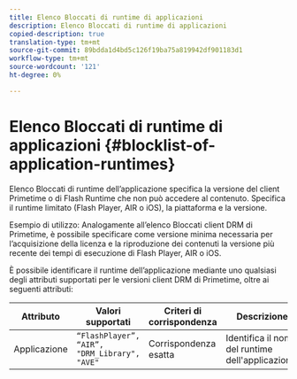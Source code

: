 ```yaml
---
title: Elenco Bloccati di runtime di applicazioni
description: Elenco Bloccati di runtime di applicazioni
copied-description: true
translation-type: tm+mt
source-git-commit: 89bdda1d4bd5c126f19ba75a819942df901183d1
workflow-type: tm+mt
source-wordcount: '121'
ht-degree: 0%

---
```



# Elenco Bloccati di runtime di applicazioni {#blocklist-of-application-runtimes}

Elenco Bloccati di runtime dell’applicazione specifica la versione del client Primetime o di Flash Runtime che non può accedere al contenuto. Specifica il runtime limitato (Flash Player, AIR o iOS), la piattaforma e la versione.

Esempio di utilizzo: Analogamente all’elenco Bloccati client DRM di Primetime, è possibile specificare come versione minima necessaria per l’acquisizione della licenza e la riproduzione dei contenuti la versione più recente dei tempi di esecuzione di Flash Player, AIR o iOS.

È possibile identificare il runtime dell’applicazione mediante uno qualsiasi degli attributi supportati per le versioni client DRM di Primetime, oltre ai seguenti attributi:

| **Attributo** | **Valori supportati** | **Criteri di corrispondenza** | **Descrizione** |
|---|---|---|---|
| Applicazione | `“FlashPlayer”, “AIR”, "DRM_Library", "AVE"` | Corrispondenza esatta | Identifica il nome del runtime dell&#39;applicazione. |

